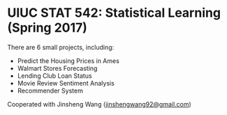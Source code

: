 # UIUC STAT 542: Statistical Learning (Spring 2017)

There are 6 small projects, including:
* Predict the Housing Prices in Ames
* Walmart Stores Forecasting
* Lending Club Loan Status
* Movie Review Sentiment Analysis
* Recommender System

Cooperated with Jinsheng Wang (jinshengwang92@gmail.com)

